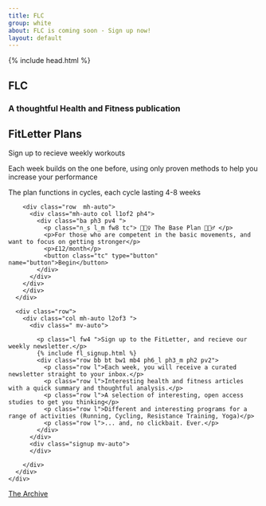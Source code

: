 ```yaml
---
title: FLC
group: white
about: FLC is coming soon - Sign up now!
layout: default
---
```


{% include head.html %}

<body>


<main class="">
  <section class="pb4 bg_brand-green row">
    <div class="row ph3 container mh-auto">
      <div class="row dfc mb2 brdr_light_muted bb-m bw3-m">
        <h2 class=" xxxl ttu tc light pb2">FLC</h2>
        <h3 class=" xl_m pb2 bb-s bw3-s tc brdr_light light">A thoughtful Health and Fitness publication</h3>
      </div>
    </div>
  </section>
  
  <section class="pv2 pv4_m row dark">
    <div class=" ph3 container mh-auto">
      <div class="row">
        <div class="ph4 pb3">
          <h2>FitLetter Plans</h2>
          <p>Sign up to recieve weekly workouts</p> 
          <p>Each week builds on the one before, using only proven methods to help you increase your performance</p>
          <p>The plan functions in cycles, each cycle lasting 4-8 weeks</p>
        </div>
        
        <div class="row  mh-auto">
          <div class="mh-auto col l1of2 ph4">
            <div class="ba ph3 pv4 ">
              <p class="n_s l_m fw8 tc"> 🏋🏽‍♀️ The Base Plan 🏋🏼‍♂️ </p>
              <p>For those who are competent in the basic movements, and want to focus on getting stronger</p>
              <p>£12/month</p>
              <button class="tc" type="button" name="button">Begin</button>
            </div>
          </div>
        </div>
        </div>
      </div>


  
  </section>

  <section class="pv2 pv4_m bg_brand-blue row light">
    <div class=" ph3  container mh-auto">

      <div class="row">
        <div class="col mh-auto l2of3 ">
          <div class=" mv-auto">

            <p class="l fw4 ">Sign up to the FitLetter, and recieve our weekly newsletter.</p>
            {% include fl_signup.html %}
            <div class="row bb bt bw1 mb4 ph6_l ph3_m ph2 pv2">
              <p class="row l">Each week, you will receive a curated newsletter straight to your inbox.</p>
              <p class="row l">Interesting health and fitness articles with a quick summary and thoughtful analysis.</p>
              <p class="row l">A selection of interesting, open access studies to get you thinking</p>
              <p class="row l">Different and interesting programs for a range of activities (Running, Cycling, Resistance Training, Yoga)</p>
              <p class="row l">... and, no clickbait. Ever.</p>
            </div>
          </div>
          <div class="signup mv-auto">
          </div>

        </div>
      </div>
    </div>
  </section>

  <section class="pv2 bg_brand-red row">
    <div class=" ph3 pv5 container mh-auto">
      <div class="xxxl_m xxl light fw8 tc"> <a class="dimnd" href="{{ site.github.url }}/archive.html">The Archive</a></div>
    </div>
  </section>

</main>
